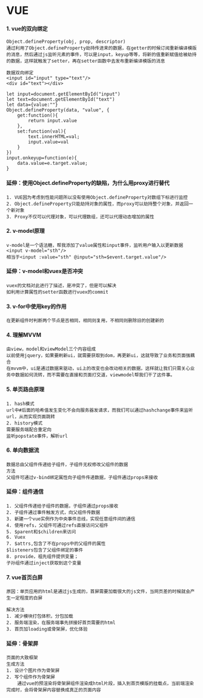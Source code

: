 # VUE

#### 1. vue的双向绑定

```
Object.defineProperty(obj, prop, descriptor)
通过利用了Object.defineProperty劫持传进来的数据，在getter的时候订阅重新编译模版的消息，然后通过js监听元素的事件，可以是input，keyup等等，将新的值重新赋值给被劫持的数据，这样就触发了setter，再在setter函数中去发布重新编译模版的消息
```

```
数据双向绑定
<input id="input" type="text"/>
<div id="text"></div>

let input=document.getElementById("input")
let text=document.getElementById("text")
let data={value:""}
Object.defineProperty(data, "value", {
	get:function(){
		return input.value
	},
	set:function(val){
		text.innerHTML=val;
		input.value=val
	}
})
input.onkeyup=function(e){
	data.value=e.target.value;
}
```

#### 延伸：使用Object.defineProperty的缺陷，为什么用proxy进行替代

```
1. VUE因为考虑到性能问题所以没有使用Object.defineProperty对数组下标进行监控
2. Object.defineProperty只能劫持对象的属性，而proxy可以劫持整个对象，并返回一个新对象
3. Proxy不仅可以代理对象，可以代理数组，还可以代理动态增加的属性
```



#### 2. v-model原理

```
v-model是一个语法糖，帮我添加了value属性和input事件，监听用户输入以更新数据
<input v-model="sth"/>
相当于<input :value="sth" @input="sth=$event.target.value"/>
```



#### 延伸：v-model和vuex是否冲突

```
vuex的文档对此进行了描述，是冲突了，但是可以解决
如利用计算属性的setter函数进行vuex的commit
```



#### 3. v-for中使用key的作用

```
在更新组件时判断两个节点是否相同，相同则复用，不相同则删除旧的创建新的
```



#### 4. 理解MVVM

```
由view，model和viewModel三个内容组成
以前使用jquery，如果要刷新ui，就需要获取到dom，再更新ui，这就导致了业务和页面强耦合
在mvvm中，ui是通过数据来驱动，ui上的改变也会改动相关的数据，这样就让我们只需关心业务中数据如何流转，而不需要在直接和页面打交道，viewmodel帮我们干了这件事。
```



#### 5. 单页路由原理

````
1. hash模式
url中#后面的哈希值发生变化不会向服务器发请求，而我们可以通过hashchange事件来监听url，从而实现页面跳转
2. history模式
需要服务端配合重定向
监听popstate事件，解析url
````



#### 6. 单向数据流

```
数据总由父组件传递给子组件，子组件无权修改父组件的数据
方法
父组件可通过v-bind绑定属性向子组件传递数据，子组件通过props来接收
```

#### 延伸：组件通信

````
1. 父组件传递给子组件的数据，子组件通过props接收
2. 子组件通过事件触发方式，向父组件传数据
3. 新建一个vue实例作为中央事件总线，实现任意组件间的通信
4. 使用refs，父组件可通过refs直接访问父祖件
5. $parent和$children来访问
6. Vuex
7. $attrs,包含了不在props中的父组件的属性
$listeners包含了父组件绑定的事件
8. provide，祖先组件提供变量；
子孙组件通过inject获取到这个变量
````

#### 7. vue首页白屏

```
原因：单页应用的html是通过js生成的，首屏需要加载很大的js文件，当网页差的时候就会产生一定程度的白屏

解决方法
1. 减少模块打包体积，分包加载
2. 服务端渲染，在服务端事先拼接好首页需要的html
3. 首页加loading或骨架屏，优化体验
```

#### 延伸：骨架屏

```
页面的大致框架
生成方法
1. 设计个图片作为骨架屏
2. 写个组件作为骨架屏
	通过vue的预渲染将骨架屏组件渲染成html片段，插入到首页模版的挂载点，当前端渲染完成时，会将骨架屏内容替换成真正的页面内容
```

